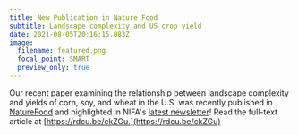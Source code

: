 ```yaml
---
title: New Publication in Nature Food
subtitle: Landscape complexity and US crop yield
date: 2021-08-05T20:16:15.083Z
image:
  filename: featured.png
  focal_point: SMART
  preview_only: true
---
```

Our recent paper examining the relationship between landscape complexity and yields of corn, soy, and wheat in the U.S. was recently published in [NatureFood](https://www.nature.com/articles/s43016-021-00281-1) and highlighted in NIFA's [latest newsletter](https://content.govdelivery.com/accounts/USDANIFA/bulletins/2eca194)! Read the full-text article at [https://rdcu.be/ckZGu.](https://rdcu.be/ckZGu)